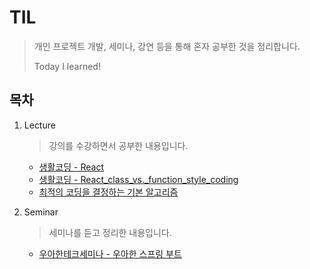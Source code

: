 # TIL

> 개인 프로젝트 개발, 세미나, 강연 등을 통해 혼자 공부한 것을 정리합니다.
>
> Today I learned!

## 목차

1. Lecture

   > 강의를 수강하면서 공부한 내용입니다.

   - [생활코딩 - React](Lecture/React/React.md)
   - [생활코딩 - React_class_vs._function_style_coding](Lecture/React/React_class_vs_function.md)
   - [최적의 코딩을 결정하는 기본 알고리즘](Lecture/Algorithms/Algorithms.md)
   
2. Seminar

   > 세미나를 듣고 정리한 내용입니다.

   - [우아한테크세미나 - 우아한 스프링 부트](Seminar/UwahanTechSeminar_UwahanSpringBoot.md)


